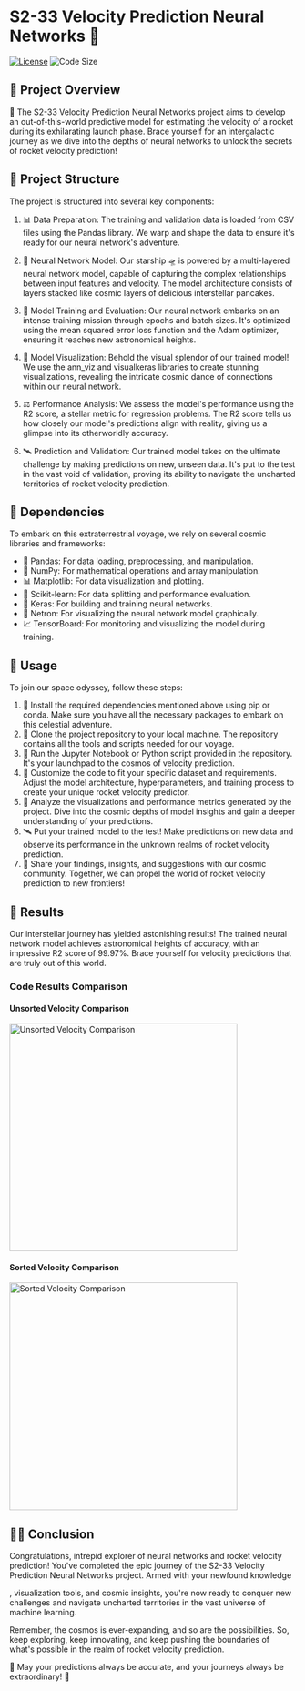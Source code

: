# S2-33 Velocity Prediction Neural Networks 🚀

[![License](https://img.shields.io/badge/License-MIT-blue.svg)](LICENSE)
![Code Size](https://img.shields.io/github/languages/code-size/yourusername/yourrepository)

## 🚀 Project Overview
🌌 The S2-33 Velocity Prediction Neural Networks project aims to develop an out-of-this-world predictive model for estimating the velocity of a rocket during its exhilarating launch phase. Brace yourself for an intergalactic journey as we dive into the depths of neural networks to unlock the secrets of rocket velocity prediction!

## 🌠 Project Structure
The project is structured into several key components:

1. 📊 Data Preparation: The training and validation data is loaded from CSV files using the Pandas library. We warp and shape the data to ensure it's ready for our neural network's adventure.

2. 🧠 Neural Network Model: Our starship 🛸 is powered by a multi-layered neural network model, capable of capturing the complex relationships between input features and velocity. The model architecture consists of layers stacked like cosmic layers of delicious interstellar pancakes.

3. 🚀 Model Training and Evaluation: Our neural network embarks on an intense training mission through epochs and batch sizes. It's optimized using the mean squared error loss function and the Adam optimizer, ensuring it reaches new astronomical heights.

4. 🌌 Model Visualization: Behold the visual splendor of our trained model! We use the ann_viz and visualkeras libraries to create stunning visualizations, revealing the intricate cosmic dance of connections within our neural network.

5. ⚖️ Performance Analysis: We assess the model's performance using the R2 score, a stellar metric for regression problems. The R2 score tells us how closely our model's predictions align with reality, giving us a glimpse into its otherworldly accuracy.

6. 🛰️ Prediction and Validation: Our trained model takes on the ultimate challenge by making predictions on new, unseen data. It's put to the test in the vast void of validation, proving its ability to navigate the uncharted territories of rocket velocity prediction.

## 🌌 Dependencies
To embark on this extraterrestrial voyage, we rely on several cosmic libraries and frameworks:

- 🐼 Pandas: For data loading, preprocessing, and manipulation.
- 🔢 NumPy: For mathematical operations and array manipulation.
- 📊 Matplotlib: For data visualization and plotting.
- 🌟 Scikit-learn: For data splitting and performance evaluation.
- 🧠 Keras: For building and training neural networks.
- 🌌 Netron: For visualizing the neural network model graphically.
- 📈 TensorBoard: For monitoring and visualizing the model during training.

## 🚀 Usage
To join our space odyssey, follow these steps:

1. 🚀 Install the required dependencies mentioned above using pip or conda. Make sure you have all the necessary packages to embark on this celestial adventure.
2. 🌌 Clone the project repository to your local machine. The repository contains all the tools and scripts needed for our voyage.
3. 🚀 Run the Jupyter Notebook or Python script provided in the repository. It's your launchpad to the cosmos of velocity prediction.
4. 🌠 Customize the code to fit your specific dataset and requirements. Adjust the model architecture, hyperparameters, and training process to create your unique rocket velocity predictor.
5. 🚀 Analyze the visualizations and performance metrics generated by the project. Dive into the cosmic depths of model insights and gain a deeper understanding of your predictions.
6. 🛰️ Put your trained model to the test! Make predictions on new data and observe its performance in the unknown realms of rocket velocity prediction.
7. 🌌 Share your findings, insights, and suggestions with our cosmic community. Together, we can propel the world of rocket velocity prediction to new frontiers!

## 🌟 Results
Our interstellar journey has yielded astonishing results! The trained neural network model achieves astronomical heights of accuracy, with an impressive R2 score of 99.97%. Brace yourself for velocity predictions that are truly out of this world.

### Code Results Comparison

#### Unsorted Velocity Comparison
<img width="400" alt="Unsorted Velocity Comparison" src="https://github.com/Skizzy-create/S2-33-Velocity-Prediction-Neural-Networks/assets/112803348/443e5fb1-eca6-44de-8a7b-cbe4d9f34564">

#### Sorted Velocity Comparison
<img width="400" alt="Sorted Velocity Comparison" src="https://github.com/Skizzy-create/S2-33-Velocity-Prediction-Neural-Networks/assets/112803348/54602aa4-be62-479f-8087-2baa5e9be377">

## 👩‍🚀 Conclusion
Congratulations, intrepid explorer of neural networks and rocket velocity prediction! You've completed the epic journey of the S2-33 Velocity Prediction Neural Networks project. Armed with your newfound knowledge

, visualization tools, and cosmic insights, you're now ready to conquer new challenges and navigate uncharted territories in the vast universe of machine learning.

Remember, the cosmos is ever-expanding, and so are the possibilities. So, keep exploring, keep innovating, and keep pushing the boundaries of what's possible in the realm of rocket velocity prediction.

🚀 May your predictions always be accurate, and your journeys always be extraordinary! 🌌